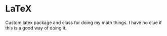# LaTeX

Custom latex package and class for doing my math things. I have no clue if this
is a good way of doing it.
